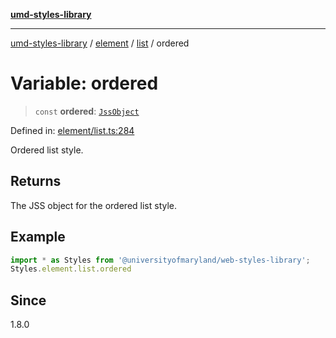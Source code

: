 [**umd-styles-library**](../../../../README.md)

***

[umd-styles-library](../../../../modules.md) / [element](../../../README.md) / [list](../README.md) / ordered

# Variable: ordered

> `const` **ordered**: [`JssObject`](../../../../utilities/namespaces/transform/type-aliases/JssObject.md)

Defined in: [element/list.ts:284](https://github.com/UMD-Digital/design-system/blob/8021d9898368f604bce452fe4dde6fae3a0578fd/packages/styles/source/element/list.ts#L284)

Ordered list style.

## Returns

The JSS object for the ordered list style.

## Example

```typescript
import * as Styles from '@universityofmaryland/web-styles-library';
Styles.element.list.ordered
```

## Since

1.8.0
